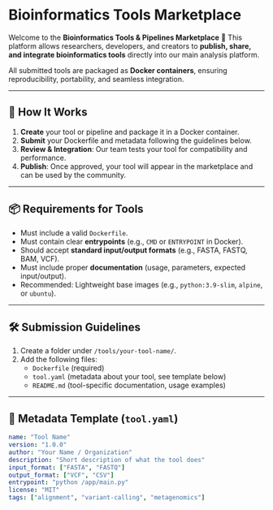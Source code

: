 # Bioinformatics Tools Marketplace

Welcome to the **Bioinformatics Tools & Pipelines Marketplace** 🎉
This platform allows researchers, developers, and creators to **publish, share, and integrate bioinformatics tools** directly into our main analysis platform.

All submitted tools are packaged as **Docker containers**, ensuring reproducibility, portability, and seamless integration.

---

## 🚀 How It Works
1. **Create** your tool or pipeline and package it in a Docker container.
2. **Submit** your Dockerfile and metadata following the guidelines below.
3. **Review & Integration**: Our team tests your tool for compatibility and performance.
4. **Publish**: Once approved, your tool will appear in the marketplace and can be used by the community.

---

## 📦 Requirements for Tools
- Must include a valid `Dockerfile`.
- Must contain clear **entrypoints** (e.g., `CMD` or `ENTRYPOINT` in Docker).
- Should accept **standard input/output formats** (e.g., FASTA, FASTQ, BAM, VCF).
- Must include proper **documentation** (usage, parameters, expected input/output).
- Recommended: Lightweight base images (e.g., `python:3.9-slim`, `alpine`, or `ubuntu`).

---

## 🛠️ Submission Guidelines
1. Create a folder under `/tools/your-tool-name/`.
2. Add the following files:
   - `Dockerfile` (required)
   - `tool.yaml` (metadata about your tool, see template below)
   - `README.md` (tool-specific documentation, usage examples)

---

## 📑 Metadata Template (`tool.yaml`)
```yaml
name: "Tool Name"
version: "1.0.0"
author: "Your Name / Organization"
description: "Short description of what the tool does"
input_format: ["FASTA", "FASTQ"]
output_format: ["VCF", "CSV"]
entrypoint: "python /app/main.py"
license: "MIT"
tags: ["alignment", "variant-calling", "metagenomics"]
